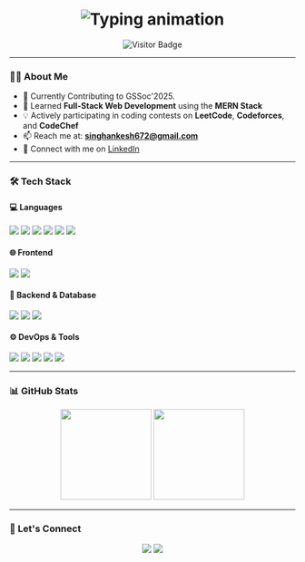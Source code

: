 <h1 align="center">
  <img src="https://readme-typing-svg.herokuapp.com?font=Fira+Code&size=28&pause=1000&center=true&vCenter=true&width=600&lines=Hi+👋,+I'm+Ankesh+Singh;Web+Developer+|+MERN+Stack;Competitive+Programmer+|+Tech+Lover" alt="Typing animation" />
</h1>

<p align="center">
  <img src="https://visitor-badge.laobi.icu/badge?page_id=ankesh15.ankesh15" alt="Visitor Badge" />
</p>

---

### 👨‍💻 About Me
- 🌱 Currently Contributing to GSSoc'2025.
- 🌱 Learned **Full-Stack Web Development** using the **MERN Stack**
- 💡 Actively participating in coding contests on **LeetCode**, **Codeforces**, and **CodeChef**
- 📫 Reach me at: **singhankesh672@gmail.com**
- 🔗 Connect with me on [LinkedIn](https://www.linkedin.com/in/ankesh-singh-3b8b8728a/)

---

### 🛠️ Tech Stack

#### 💻 Languages  
<p>
  <img src="https://img.shields.io/badge/C++-00599C?logo=c%2b%2b&logoColor=white&style=flat" />
  <img src="https://img.shields.io/badge/Go-00ADD8?logo=go&logoColor=white&style=flat" />
  <img src="https://img.shields.io/badge/JavaScript-F7DF1E?logo=javascript&logoColor=black&style=flat" />
  <img src="https://img.shields.io/badge/Python-3776AB?logo=python&logoColor=white&style=flat" />
  <img src="https://img.shields.io/badge/HTML5-E34F26?logo=html5&logoColor=white&style=flat" />
  <img src="https://img.shields.io/badge/CSS3-1572B6?logo=css3&logoColor=white&style=flat" />
</p>

#### 🌐 Frontend  
<p>
  <img src="https://img.shields.io/badge/React-61DAFB?logo=react&logoColor=black&style=flat" />
  <img src="https://img.shields.io/badge/Tailwind_CSS-06B6D4?logo=tailwindcss&logoColor=white&style=flat" />
</p>

#### 🧠 Backend & Database  
<p>
  <img src="https://img.shields.io/badge/Node.js-339933?logo=nodedotjs&logoColor=white&style=flat" />
  <img src="https://img.shields.io/badge/Express.js-000000?logo=express&logoColor=white&style=flat" />
  <img src="https://img.shields.io/badge/MongoDB-47A248?logo=mongodb&logoColor=white&style=flat" />
</p>

#### ⚙️ DevOps & Tools  
<p>
  <img src="https://img.shields.io/badge/Docker-2496ED?logo=docker&logoColor=white&style=flat" />
  <img src="https://img.shields.io/badge/Kubernetes-326CE5?logo=kubernetes&logoColor=white&style=flat" />
  <img src="https://img.shields.io/badge/Git-F05032?logo=git&logoColor=white&style=flat" />
  <img src="https://img.shields.io/badge/GitHub-181717?logo=github&logoColor=white&style=flat" />
  <img src="https://img.shields.io/badge/VS_Code-007ACC?logo=visual-studio-code&logoColor=white&style=flat" />
</p>

---

### 📊 GitHub Stats

<p align="center">
  <img src="https://github-readme-stats.vercel.app/api?username=ankesh15&show_icons=true&theme=tokyonight" height="160" />
  <img src="https://github-readme-stats.vercel.app/api/top-langs/?username=ankesh15&layout=compact&theme=tokyonight" height="160" />
</p>

---

### 🚀 Let's Connect

<p align="center">
  <a href="mailto:singhankesh672@gmail.com"><img src="https://img.shields.io/badge/Email-D14836?style=for-the-badge&logo=gmail&logoColor=white" /></a>
  <a href="https://www.linkedin.com/in/ankesh-singh-3b8b8728a/"><img src="https://img.shields.io/badge/LinkedIn-0077B5?style=for-the-badge&logo=linkedin&logoColor=white" /></a>
</p>
